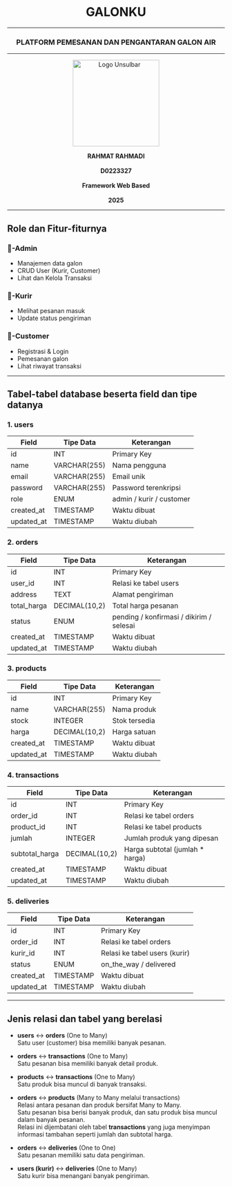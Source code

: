 <h1 align="center">GALONKU</h1>

<hr/>

<h3 align="center">PLATFORM PEMESANAN DAN PENGANTARAN GALON AIR</h3>

---

<p align="center">
  <img src="https://github.com/user-attachments/assets/36f5b8ce-b59d-4c5d-892f-31a6f36b31b5" alt="Logo Unsulbar" width="200"/>
</p>

<p align="center">
  <strong>RAHMAT RAHMADI</strong><br/><br/>
  <strong>D0223327</strong><br/><br/>
  <strong>Framework Web Based</strong><br/><br/>
  <strong>2025</strong>
</p>

---

## Role dan Fitur-fiturnya

### 🔧-Admin

- Manajemen data galon
- CRUD User (Kurir, Customer)
- Lihat dan Kelola Transaksi

### 🚚-Kurir

- Melihat pesanan masuk
- Update status pengiriman

### 🛒-Customer

- Registrasi & Login
- Pemesanan galon
- Lihat riwayat transaksi

---

## Tabel-tabel database beserta field dan tipe datanya

### 1. users

| Field      | Tipe Data    | Keterangan               |
|------------|--------------|--------------------------|
| id         | INT          | Primary Key              |
| name       | VARCHAR(255) | Nama pengguna            |
| email      | VARCHAR(255) | Email unik               |
| password   | VARCHAR(255) | Password terenkripsi     |
| role       | ENUM         | admin / kurir / customer |
| created_at | TIMESTAMP    | Waktu dibuat             |
| updated_at | TIMESTAMP    | Waktu diubah             |

### 2. orders

| Field       | Tipe Data    | Keterangan                      |
|-------------|--------------|----------------------------------|
| id          | INT          | Primary Key                     |
| user_id     | INT          | Relasi ke tabel users           |
| address     | TEXT         | Alamat pengiriman               |
| total_harga | DECIMAL(10,2)| Total harga pesanan             |
| status      | ENUM         | pending / konfirmasi / dikirim / selesai |
| created_at  | TIMESTAMP    | Waktu dibuat                    |
| updated_at  | TIMESTAMP    | Waktu diubah                    |

### 3. products

| Field      | Tipe Data     | Keterangan         |
|------------|---------------|--------------------|
| id         | INT           | Primary Key        |
| name       | VARCHAR(255)  | Nama produk        |
| stock      | INTEGER       | Stok tersedia      |
| harga      | DECIMAL(10,2) | Harga satuan       |
| created_at | TIMESTAMP     | Waktu dibuat       |
| updated_at | TIMESTAMP     | Waktu diubah       |

### 4. transactions

| Field          | Tipe Data     | Keterangan                        |
|----------------|---------------|------------------------------------|
| id             | INT           | Primary Key                        |
| order_id       | INT           | Relasi ke tabel orders             |
| product_id     | INT           | Relasi ke tabel products           |
| jumlah         | INTEGER       | Jumlah produk yang dipesan         |
| subtotal_harga | DECIMAL(10,2) | Harga subtotal (jumlah * harga)    |
| created_at     | TIMESTAMP     | Waktu dibuat                       |
| updated_at     | TIMESTAMP     | Waktu diubah                       |

### 5. deliveries

| Field      | Tipe Data     | Keterangan                           |
|------------|---------------|---------------------------------------|
| id         | INT           | Primary Key                           |
| order_id   | INT           | Relasi ke tabel orders                |
| kurir_id   | INT           | Relasi ke tabel users (kurir)         |
| status     | ENUM          | on_the_way / delivered                |
| created_at | TIMESTAMP     | Waktu dibuat                          |
| updated_at | TIMESTAMP     | Waktu diubah                          |

---

## Jenis relasi dan tabel yang berelasi

- **users** ↔ **orders** (One to Many)  
  Satu user (customer) bisa memiliki banyak pesanan.

- **orders** ↔ **transactions** (One to Many)  
  Satu pesanan bisa memiliki banyak detail produk.

- **products** ↔ **transactions** (One to Many)  
  Satu produk bisa muncul di banyak transaksi.

- **orders** ↔ **products** (Many to Many melalui transactions)  
  Relasi antara pesanan dan produk bersifat Many to Many.  
  Satu pesanan bisa berisi banyak produk, dan satu produk bisa muncul dalam banyak pesanan.  
  Relasi ini dijembatani oleh tabel **transactions** yang juga menyimpan informasi tambahan seperti jumlah dan subtotal harga.

- **orders** ↔ **deliveries** (One to One)  
  Satu pesanan memiliki satu data pengiriman.

- **users (kurir)** ↔ **deliveries** (One to Many)  
  Satu kurir bisa menangani banyak pengiriman.